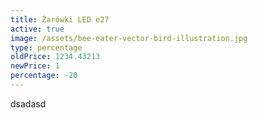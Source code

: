 ```yaml
---
title: Żarówki LED e27
active: true
image: /assets/bee-eater-vector-bird-illustration.jpg
type: percentage
oldPrice: 1234.43213
newPrice: 1
percentage: -20
---
```

dsadasd
